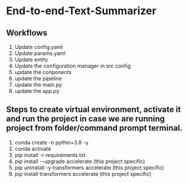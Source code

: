 # End-to-end-Text-Summarizer


## Workflows

1. Update config.yaml
2. Update params.yaml
3. Update entity
4. Update the configuration manager in src config
5. update the conponents
6. update the pipeline
7. update the main.py
8. update the app.py

## Steps to create virtual environment, activate it and run the project in case we are running project from folder/command prompt terminal.
1. conda create -n <projectname> pythin=3.8 -y
2. conda activate <projectname>
3. pip install -r requirements.txt
4. pip install --upgrade accelerate (this project specific)
5. pip uninstall -y transformers accelerate (this project specific)
6. pip install transformers accelerate (this project specific)
